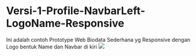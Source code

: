 # Versi-1-Profile-NavbarLeft-LogoName-Responsive
 Ini adalah contoh Prototype Web Biodata Sederhana yg Responsive dengan Logo bentuk Name dan Navbar di kiri
<img src="https://github.com/ahmadsyaifuddin-99/Versi-1-Profile-NavbarLeft-LogoName-Responsive/assets/77381720/83735d32-2754-4e20-9476-158a6424e749">
